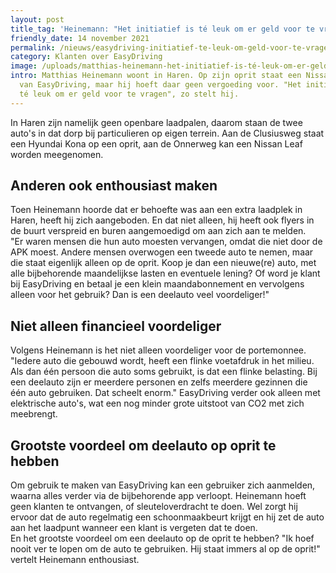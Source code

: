 ```yaml
---
layout: post
title_tag: 'Heinemann: "Het initiatief is té leuk om er geld voor te vragen!"'
friendly_date: 14 november 2021
permalink: /nieuws/easydriving-initiatief-te-leuk-om-geld-voor-te-vragen
category: Klanten over EasyDriving
image: /uploads/matthias-heinemann-het-initiatief-is-té-leuk-om-er-geld-voor-te-vragen-nissan-leaf-van-easydriving.jpg
intro: Matthias Heinemann woont in Haren. Op zijn oprit staat een Nissan Leaf
  van EasyDriving, maar hij hoeft daar geen vergoeding voor. "Het initiatief is
  té leuk om er geld voor te vragen", zo stelt hij.
---
```

In Haren zijn namelijk geen openbare laadpalen, daarom staan de twee auto's in dat dorp bij particulieren op eigen terrein. Aan de Clusiusweg staat een Hyundai Kona op een oprit, aan de Onnerweg kan een Nissan Leaf worden meegenomen.

## Anderen ook enthousiast maken

Toen Heinemann hoorde dat er behoefte was aan een extra laadplek in Haren, heeft hij zich aangeboden. En dat niet alleen, hij heeft ook flyers in de buurt verspreid en buren aangemoedigd om aan zich aan te melden.\
"Er waren mensen die hun auto moesten vervangen, omdat die niet door de APK moest. Andere mensen overwogen een tweede auto te nemen, maar die staat eigenlijk alleen op de oprit. Koop je dan een nieuwe(re) auto, met alle bijbehorende maandelijkse lasten en eventuele lening? Of word je klant bij EasyDriving en betaal je een klein maandabonnement en vervolgens alleen voor het gebruik? Dan is een deelauto veel voordeliger!"

## Niet alleen financieel voordeliger

Volgens Heinemann is het niet alleen voordeliger voor de portemonnee. "Iedere auto die gebouwd wordt, heeft een flinke voetafdruk in het milieu. Als dan één persoon die auto soms gebruikt, is dat een flinke belasting. Bij een deelauto zijn er meerdere personen en zelfs meerdere gezinnen die één auto gebruiken. Dat scheelt enorm." EasyDriving verder ook alleen met elektrische auto's, wat een nog minder grote uitstoot van CO2 met zich meebrengt.

## Grootste voordeel om deelauto op oprit te hebben

Om gebruik te maken van EasyDriving kan een gebruiker zich aanmelden, waarna alles verder via de bijbehorende app verloopt. Heinemann hoeft geen klanten te ontvangen, of sleuteloverdracht te doen. Wel zorgt hij ervoor dat de auto regelmatig een schoonmaakbeurt krijgt en hij zet de auto aan het laadpunt wanneer een klant is vergeten dat te doen.\
En het grootste voordeel om een deelauto op de oprit te hebben? "Ik hoef nooit ver te lopen om de auto te gebruiken. Hij staat immers al op de oprit!" vertelt Heinemann enthousiast.